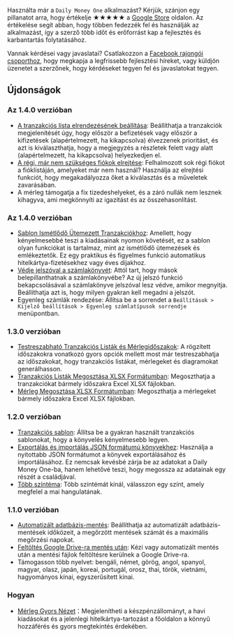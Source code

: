 Használta már a `Daily Money One` alkalmazást? Kérjük, szánjon egy pillanatot arra, hogy értékelje ★★★★★ a [Google Store](https://play.google.com/store/apps/details?id=com.colaorange.dailymoneyone) oldalon. Az értékelése segít abban, hogy többen fedezzék fel és használják az alkalmazást, így a szerző több időt és erőforrást kap a fejlesztés és karbantartás folytatásához.

Vannak kérdései vagy javaslatai? Csatlakozzon a [Facebook rajongói csoporthoz](https://www.facebook.com/colaorange.daily.money), hogy megkapja a legfrissebb fejlesztési híreket, vagy küldjön üzenetet a szerzőnek, hogy kérdéseket tegyen fel és javaslatokat tegyen.

## Újdonságok

### Az 1.4.0 verzióban
* [A tranzakciós lista elrendezésének beállítása](https://youtu.be/TzQj2pY6sWs): Beállíthatja a tranzakciók megjelenítését úgy, hogy először a befizetések vagy először a kifizetések (alapértelmezett, ha kikapcsolva) élvezzenek prioritást, és azt is kiválaszthatja, hogy a megjegyzés a részletek felett vagy alatt (alapértelmezett, ha kikapcsolva) helyezkedjen el.
* [A régi, már nem szükséges fiókok elrejtése](https://youtu.be/nKq7Mh_2nQA): Felhalmozott sok régi fiókot a fióklistáján, amelyeket már nem használ? Használja az elrejtési funkciót, hogy megakadályozza őket a kiválasztás és a műveletek zavarásában.
* A mérleg támogatja a fix tizedeshelyeket, és a záró nullák nem lesznek kihagyva, ami megkönnyíti az igazítást és az összehasonlítást.

### Az 1.4.0 verzióban
* [Sablon Ismétlődő Ütemezett Tranzakciókhoz](https://youtu.be/TzQj2pY6sWs): Amellett, hogy kényelmesebbé teszi a kiadásainak nyomon követését, ez a sablon olyan funkciókat is tartalmaz, mint az ismétlődő ütemezések és emlékeztetők. Ez egy praktikus és figyelmes funkció automatikus hitelkártya-fizetésekhez vagy éves díjakhoz.
* [Védje jelszóval a számlakönyvét](https://youtu.be/peoYqNG_4pk): Attól tart, hogy mások belepillanthatnak a számlakönyvébe? Az új jelszó funkció bekapcsolásával a számlakönyve jelszóval lesz védve, amikor megnyitja. Beállíthatja azt is, hogy milyen gyakran kell megadni a jelszót.
* Egyenleg számlák rendezése: Állítsa be a sorrendet a `Beállítások > Kijelző beállítások > Egyenleg számlatípusok sorrendje` menüpontban.

### 1.3.0 verzióban
* [Testreszabható Tranzakciós Listák és Mérlegidőszakok](https://youtu.be/O7EcLN82qIU): A rögzített időszakokra vonatkozó gyors opciók mellett most már testreszabhatja az időszakokat, hogy tranzakciós listákat, mérlegeket és diagramokat generálhasson.
* [Tranzakciós Listák Megosztása XLSX Formátumban](https://youtu.be/Bf7j39fsCSc): Megoszthatja a tranzakciókat bármely időszakra Excel XLSX fájlokban.
* [Mérleg Megosztása XLSX Formátumban](https://youtu.be/kpxJxNsButA): Megoszthatja a mérlegeket bármely időszakra Excel XLSX fájlokban.

### 1.2.0 verzióban
* [Tranzakciós sablon](https://youtu.be/CtfJ5BecZfY): Állítsa be a gyakran használt tranzakciós sablonokat, hogy a könyvelés kényelmesebb legyen.
* [Exportálás és importálás JSON formátumú könyvekhez](https://youtu.be/bHGEH7zcj78): Használja a nyitottabb JSON formátumot a könyvek exportálásához és importálásához. Ez nemcsak kevésbé zárja be az adatokat a Daily Money One-ba, hanem lehetővé teszi, hogy megossza az adatainak egy részét a családjával.
* [Több színtéma](https://youtu.be/3Yw7m2AOvfc): Több színtémát kínál, válasszon egy színt, amely megfelel a mai hangulatának.

### 1.1.0 verzióban
* [Automatizált adatbázis-mentés](https://youtube.com/shorts/dWePWDncx0k): Beállíthatja az automatizált adatbázis-mentések időközeit, a megőrzött mentések számát és a maximális megőrzési napokat.
* [Feltöltés Google Drive-ra mentés után](https://youtu.be/hOJdtKElLuw): Kézi vagy automatizált mentés után a mentési fájlok feltöltésre kerülnek a Google Drive-ra.
* Támogasson több nyelvet: bengáli, német, görög, angol, spanyol, magyar, olasz, japán, koreai, portugál, orosz, thai, török, vietnámi, hagyományos kínai, egyszerűsített kínai.

### Hogyan
 * [Mérleg Gyors Nézet](https://youtu.be/66tJxSrI_vQ)：Megjelenítheti a készpénzállományt, a havi kiadásokat és a jelenlegi hitelkártya-tartozást a főoldalon a könnyű hozzáférés és gyors megtekintés érdekében.